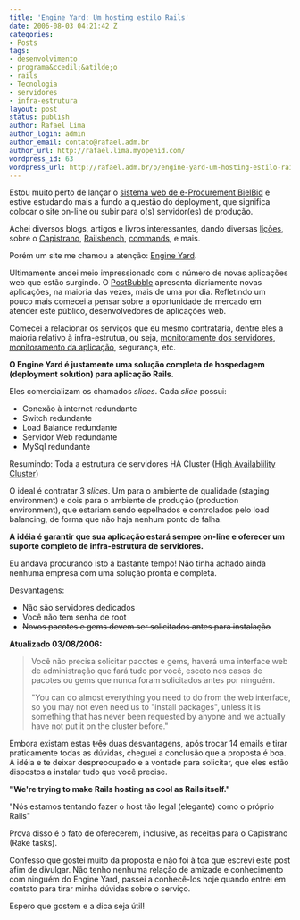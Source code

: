 ```yaml
---
title: 'Engine Yard: Um hosting estilo Rails'
date: 2006-08-03 04:21:42 Z
categories:
- Posts
tags:
- desenvolvimento
- programa&ccedil;&atilde;o
- rails
- Tecnologia
- servidores
- infra-estrutura
layout: post
status: publish
author: Rafael Lima
author_login: admin
author_email: contato@rafael.adm.br
author_url: http://rafael.lima.myopenid.com/
wordpress_id: 63
wordpress_url: http://rafael.adm.br/p/engine-yard-um-hosting-estilo-rails/
---
```


Estou muito perto de lan&ccedil;ar o <a href="http://bielbid.com.br">sistema web de e-Procurement BielBid</a> e estive estudando mais a fundo a quest&atilde;o do deployment, que significa colocar o site on-line ou subir para o(s) servidor(es) de produ&ccedil;&atilde;o.

Achei diversos blogs, artigos e livros interessantes, dando diversas <a href="http://duncandavidson.com/essay/2005/12/railsdeployment">li&ccedil;&otilde;es</a>, sobre o <a href="http://manuals.rubyonrails.com/read/book/17">Capistrano</a>, <a href="http://railsbench.rubyforge.org/">Railsbench</a>, <a href="http://www.fepus.net/ruby1line.txt">commands</a>, e mais.

Por&eacute;m um site me chamou a aten&ccedil;&atilde;o: <a href="http://engineyard.com">Engine Yard</a>.

Ultimamente andei meio impressionado com o n&uacute;mero de novas aplica&ccedil;&otilde;es web que est&atilde;o surgindo. O <a href="http://www.postbubble.com/">PostBubble</a> apresenta diariamente novas aplica&ccedil;&otilde;es, na maioria das vezes, mais de uma por dia. Refletindo um pouco mais comecei a pensar sobre a oportunidade de mercado em atender este p&uacute;blico, desenvolvedores de aplica&ccedil;&otilde;es web.

Comecei a relacionar os servi&ccedil;os que eu mesmo contrataria, dentre eles a maioria relativo &agrave; infra-estrutua, ou seja, <a href="http://www.hyperspin.com/">monitoramente dos servidores</a>, <a href="http://heartbeat.highgroove.com/">monitoramento da aplica&ccedil;&atilde;o</a>, seguran&ccedil;a, etc.

<strong>O Engine Yard &eacute; justamente uma solu&ccedil;&atilde;o completa de hospedagem (deployment solution) para aplica&ccedil;&atilde;o Rails.</strong>

Eles comercializam os chamados <em>slices</em>. Cada <em>slice</em> possui:
<ul>
	<li>Conex&atilde;o &agrave; internet redundante</li>
	<li>Switch redundante</li>
	<li>Load Balance redundante</li>
	<li>Servidor Web redundante</li>
	<li>MySql redundante</li>
</ul>

Resumindo: Toda a estrutura de servidores HA Cluster (<a href="http://en.wikipedia.org/wiki/High-availability_cluster">High Availablility Cluster</a>)

O ideal &eacute; contratar 3 <em>slices</em>. Um para o ambiente de qualidade (staging environment) e dois para o ambiente de produ&ccedil;&atilde;o (production environment), que estariam sendo espelhados e controlados pelo load balancing, de forma que n&atilde;o haja nenhum ponto de falha.

<strong>A id&eacute;ia &eacute; garantir que sua aplica&ccedil;&atilde;o estar&aacute; sempre on-line e oferecer um suporte completo de infra-estrutura de servidores.</strong>

Eu andava procurando isto a bastante tempo! N&atilde;o tinha achado ainda nenhuma empresa com uma solu&ccedil;&atilde;o pronta e completa.

Desvantagens:
<ul>
	<li>N&atilde;o s&atilde;o servidores dedicados</li>
	<li>Voc&ecirc; n&atilde;o tem senha de root</li>
	<li><strike>Novos pacotes e gems devem ser solicitados antes para instala&ccedil;&atilde;o</strike></li>
</ul>

<strong>Atualizado 03/08/2006:</strong>

<blockquote>Voc&ecirc; n&atilde;o precisa solicitar pacotes e gems, haver&aacute; uma interface web de administra&ccedil;&atilde;o que far&aacute; tudo por voc&ecirc;, esceto nos casos de pacotes ou gems que nunca foram solicitados antes por ningu&eacute;m.

"You can do almost everything you need to do from the web
interface, so you may not even need us to "install packages", unless
it is something that has never been requested by anyone and we
actually have not put it on the cluster before."</blockquote>

Embora existam estas <strike>tr&ecirc;s</strike> duas desvantagens, ap&oacute;s trocar 14 emails e tirar praticamente todas as d&uacute;vidas, cheguei a conclus&atilde;o que a proposta &eacute; boa. A id&eacute;ia e te deixar despreocupado e a vontade para solicitar, que eles est&atilde;o dispostos a instalar tudo que voc&ecirc; precise.

<strong>"We're trying to make Rails hosting as cool as Rails itself."</strong>

"N&oacute;s estamos tentando fazer o host t&atilde;o legal (elegante) como o pr&oacute;prio Rails"

Prova disso &eacute; o fato de oferecerem, inclusive, as receitas para o Capistrano (Rake tasks).

Confesso que gostei muito da proposta e n&atilde;o foi &agrave; toa que escrevi este post afim de divulgar. N&atilde;o tenho nenhuma rela&ccedil;&atilde;o de amizade e conhecimento com ningu&eacute;m do Engine Yard, passei a conhec&ecirc;-los hoje quando entrei em contato para tirar minha d&uacute;vidas sobre o servi&ccedil;o.

Espero que gostem e a dica seja &uacute;til!
